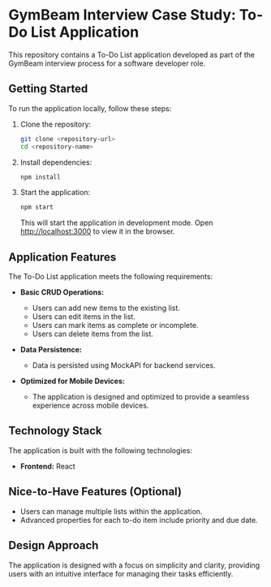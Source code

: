 # GymBeam Interview Case Study: To-Do List Application

This repository contains a To-Do List application developed as part of the GymBeam interview process for a software developer role.

## Getting Started

To run the application locally, follow these steps:

1. Clone the repository:

   ```bash
   git clone <repository-url>
   cd <repository-name>
   ```

2. Install dependencies:

   ```bash
   npm install
   ```

3. Start the application:

   ```bash
   npm start
   ```

   This will start the application in development mode. Open [http://localhost:3000](http://localhost:3000) to view it in the browser.

## Application Features

The To-Do List application meets the following requirements:

- **Basic CRUD Operations:**

  - Users can add new items to the existing list.
  - Users can edit items in the list.
  - Users can mark items as complete or incomplete.
  - Users can delete items from the list.

- **Data Persistence:**

  - Data is persisted using MockAPI for backend services.

- **Optimized for Mobile Devices:**
  - The application is designed and optimized to provide a seamless experience across mobile devices.

## Technology Stack

The application is built with the following technologies:

- **Frontend:** React

## Nice-to-Have Features (Optional)

- Users can manage multiple lists within the application.
- Advanced properties for each to-do item include priority and due date.

## Design Approach

The application is designed with a focus on simplicity and clarity, providing users with an intuitive interface for managing their tasks efficiently.
